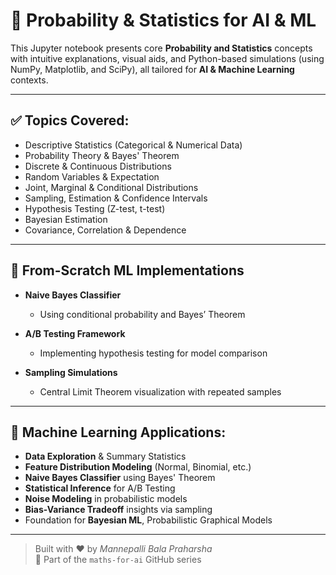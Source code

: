 # 🎲 Probability & Statistics for AI & ML

This Jupyter notebook presents core **Probability and Statistics** concepts with intuitive explanations, visual aids, and Python-based simulations (using NumPy, Matplotlib, and SciPy), all tailored for **AI & Machine Learning** contexts.

---

## ✅ Topics Covered:

- Descriptive Statistics (Categorical & Numerical Data)
- Probability Theory & Bayes' Theorem  
- Discrete & Continuous Distributions  
- Random Variables & Expectation  
- Joint, Marginal & Conditional Distributions  
- Sampling, Estimation & Confidence Intervals  
- Hypothesis Testing (Z-test, t-test)  
- Bayesian Estimation  
- Covariance, Correlation & Dependence  

---
## 📌 From-Scratch ML Implementations

* **Naive Bayes Classifier**  
  - Using conditional probability and Bayes’ Theorem

* **A/B Testing Framework**  
  - Implementing hypothesis testing for model comparison

* **Sampling Simulations**  
  - Central Limit Theorem visualization with repeated samples
---

## 📌 Machine Learning Applications:

- **Data Exploration** & Summary Statistics  
- **Feature Distribution Modeling** (Normal, Binomial, etc.)  
- **Naive Bayes Classifier** using Bayes' Theorem  
- **Statistical Inference** for A/B Testing  
- **Noise Modeling** in probabilistic models  
- **Bias-Variance Tradeoff** insights via sampling  
- Foundation for **Bayesian ML**, Probabilistic Graphical Models  

---

> Built with ❤️ by *Mannepalli Bala Praharsha*  
> 📁 Part of the `maths-for-ai` GitHub series
